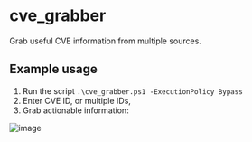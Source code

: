 # cve_grabber
Grab useful CVE information from multiple sources.

## Example usage
1. Run the script `.\cve_grabber.ps1 -ExecutionPolicy Bypass`
2. Enter CVE ID, or multiple IDs,
3. Grab actionable information:

![image](https://github.com/madret/cve_grabber/assets/56820649/50e1a7b8-f2f4-4a3c-aa6f-b950a4b8b641)
